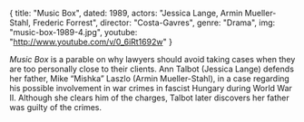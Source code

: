 {
  title: "Music Box",
  dated: 1989,
  actors: "Jessica Lange, Armin Mueller-Stahl, Frederic Forrest",
  director: "Costa-Gavres",
  genre: "Drama",
  img: "music-box-1989-4.jpg",
  youtube: "http://www.youtube.com/v/0_6iRt1692w"
}

_Music Box_ is a parable on why lawyers should avoid taking cases when they are too personally close to their clients. Ann Talbot (Jessica Lange) defends her father, Mike “Mishka” Laszlo (Armin Mueller-Stahl), in a case regarding his possible involvement in war crimes in fascist Hungary during World War II. Although she clears him of the charges, Talbot later discovers her father was guilty of the crimes. 